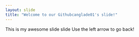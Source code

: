 ```yaml
---
layout: slide
title: "Welcome to our Githubcanglade01's slide!"
---
```

This is my awesome slide slide 
Use the left arrow to go back!
